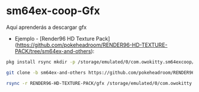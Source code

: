 # sm64ex-coop-Gfx
Aquí aprenderás a descargar gfx 

* Ejemplo - [Render96 HD Texture Pack]
(https://github.com/pokeheadroom/RENDER96-HD-TEXTURE-PACK/tree/sm64ex-and-others): 
```bash
pkg install rsync mkdir -p /storage/emulated/0/com.owokitty.sm64excoop/dynos/packs
```
```bash
git clone -b sm64ex-and-others https://github.com/pokeheadroom/RENDER96-HD-TEXTURE-PACK.git
```
```bash
rsync -r RENDER96-HD-TEXTURE-PACK/gfx /storage/emulated/0/com.owokitty.sm64excoop/dynos/packs
 ```
